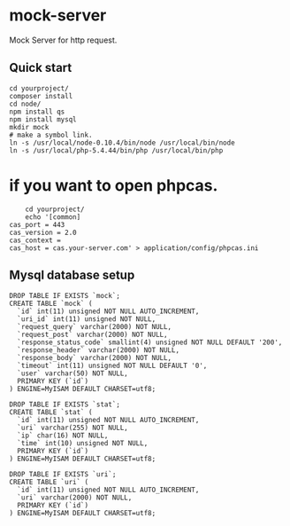 mock-server
===================
Mock Server for http request.

Quick start
-------------
    cd yourproject/
    composer install
    cd node/
    npm install qs
    npm install mysql
    mkdir mock
    # make a symbol link.
    ln -s /usr/local/node-0.10.4/bin/node /usr/local/bin/node
    ln -s /usr/local/php-5.4.44/bin/php /usr/local/bin/php

# if you want to open phpcas.
```
    cd yourproject/
    echo '[common]
cas_port = 443
cas_version = 2.0
cas_context = 
cas_host = cas.your-server.com' > application/config/phpcas.ini
```

Mysql database setup
---------------

    DROP TABLE IF EXISTS `mock`;
    CREATE TABLE `mock` (
      `id` int(11) unsigned NOT NULL AUTO_INCREMENT,
      `uri_id` int(11) unsigned NOT NULL,
      `request_query` varchar(2000) NOT NULL,
      `request_post` varchar(2000) NOT NULL,
      `response_status_code` smallint(4) unsigned NOT NULL DEFAULT '200',
      `response_header` varchar(2000) NOT NULL,
      `response_body` varchar(2000) NOT NULL,
      `timeout` int(11) unsigned NOT NULL DEFAULT '0',
      `user` varchar(50) NOT NULL,
      PRIMARY KEY (`id`)
    ) ENGINE=MyISAM DEFAULT CHARSET=utf8;

    DROP TABLE IF EXISTS `stat`;
    CREATE TABLE `stat` (
      `id` int(11) unsigned NOT NULL AUTO_INCREMENT,
      `uri` varchar(255) NOT NULL,
      `ip` char(16) NOT NULL,
      `time` int(10) unsigned NOT NULL,
      PRIMARY KEY (`id`)
    ) ENGINE=MyISAM DEFAULT CHARSET=utf8;

    DROP TABLE IF EXISTS `uri`;
    CREATE TABLE `uri` (
      `id` int(11) unsigned NOT NULL AUTO_INCREMENT,
      `uri` varchar(2000) NOT NULL,
      PRIMARY KEY (`id`)
    ) ENGINE=MyISAM DEFAULT CHARSET=utf8;
